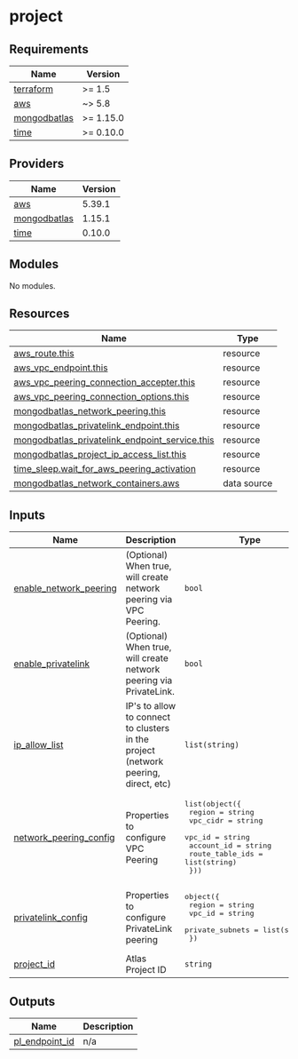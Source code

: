 # project

<!-- BEGINNING OF PRE-COMMIT-TERRAFORM DOCS HOOK -->
## Requirements

| Name | Version |
|------|---------|
| <a name="requirement_terraform"></a> [terraform](#requirement\_terraform) | >= 1.5 |
| <a name="requirement_aws"></a> [aws](#requirement\_aws) | ~> 5.8 |
| <a name="requirement_mongodbatlas"></a> [mongodbatlas](#requirement\_mongodbatlas) | >= 1.15.0 |
| <a name="requirement_time"></a> [time](#requirement\_time) | >= 0.10.0 |

## Providers

| Name | Version |
|------|---------|
| <a name="provider_aws"></a> [aws](#provider\_aws) | 5.39.1 |
| <a name="provider_mongodbatlas"></a> [mongodbatlas](#provider\_mongodbatlas) | 1.15.1 |
| <a name="provider_time"></a> [time](#provider\_time) | 0.10.0 |

## Modules

No modules.

## Resources

| Name | Type |
|------|------|
| [aws_route.this](https://registry.terraform.io/providers/hashicorp/aws/latest/docs/resources/route) | resource |
| [aws_vpc_endpoint.this](https://registry.terraform.io/providers/hashicorp/aws/latest/docs/resources/vpc_endpoint) | resource |
| [aws_vpc_peering_connection_accepter.this](https://registry.terraform.io/providers/hashicorp/aws/latest/docs/resources/vpc_peering_connection_accepter) | resource |
| [aws_vpc_peering_connection_options.this](https://registry.terraform.io/providers/hashicorp/aws/latest/docs/resources/vpc_peering_connection_options) | resource |
| [mongodbatlas_network_peering.this](https://registry.terraform.io/providers/mongodb/mongodbatlas/latest/docs/resources/network_peering) | resource |
| [mongodbatlas_privatelink_endpoint.this](https://registry.terraform.io/providers/mongodb/mongodbatlas/latest/docs/resources/privatelink_endpoint) | resource |
| [mongodbatlas_privatelink_endpoint_service.this](https://registry.terraform.io/providers/mongodb/mongodbatlas/latest/docs/resources/privatelink_endpoint_service) | resource |
| [mongodbatlas_project_ip_access_list.this](https://registry.terraform.io/providers/mongodb/mongodbatlas/latest/docs/resources/project_ip_access_list) | resource |
| [time_sleep.wait_for_aws_peering_activation](https://registry.terraform.io/providers/hashicorp/time/latest/docs/resources/sleep) | resource |
| [mongodbatlas_network_containers.aws](https://registry.terraform.io/providers/mongodb/mongodbatlas/latest/docs/data-sources/network_containers) | data source |

## Inputs

| Name | Description | Type | Default | Required |
|------|-------------|------|---------|:--------:|
| <a name="input_enable_network_peering"></a> [enable\_network\_peering](#input\_enable\_network\_peering) | (Optional) When true, will create network peering via VPC Peering. | `bool` | `false` | no |
| <a name="input_enable_privatelink"></a> [enable\_privatelink](#input\_enable\_privatelink) | (Optional) When true, will create network peering via PrivateLink. | `bool` | `false` | no |
| <a name="input_ip_allow_list"></a> [ip\_allow\_list](#input\_ip\_allow\_list) | IP's to allow to connect to clusters in the project (network peering, direct, etc) | `list(string)` | `[]` | no |
| <a name="input_network_peering_config"></a> [network\_peering\_config](#input\_network\_peering\_config) | Properties to configure VPC Peering | <pre>list(object({<br>    region          = string<br>    vpc_cidr        = string<br>    vpc_id          = string<br>    account_id      = string<br>    route_table_ids = list(string)<br>  }))</pre> | `[]` | no |
| <a name="input_privatelink_config"></a> [privatelink\_config](#input\_privatelink\_config) | Properties to configure PrivateLink peering | <pre>object({<br>    region          = string<br>    vpc_id          = string<br>    private_subnets = list(string)<br>  })</pre> | `null` | no |
| <a name="input_project_id"></a> [project\_id](#input\_project\_id) | Atlas Project ID | `string` | n/a | yes |

## Outputs

| Name | Description |
|------|-------------|
| <a name="output_pl_endpoint_id"></a> [pl\_endpoint\_id](#output\_pl\_endpoint\_id) | n/a |
<!-- END OF PRE-COMMIT-TERRAFORM DOCS HOOK -->
